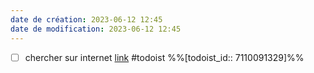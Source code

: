```yaml
---
date de création: 2023-06-12 12:45
date de modification: 2023-06-12 12:45
---
```

- [ ] chercher sur internet [link](https://todoist.com/showTask?id=7110091329) #todoist %%[todoist_id:: 7110091329]%%